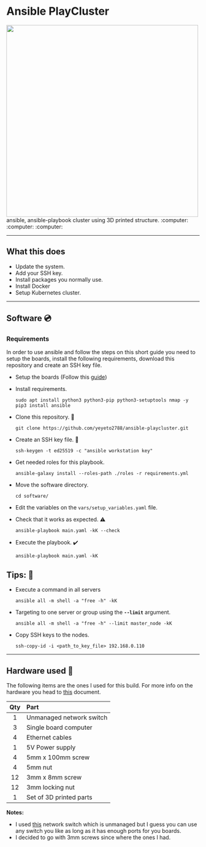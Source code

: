 # Ansible PlayCluster

<!-- Project images -->

<img src="" width="500"/>
<qoute>
ansible, ansible-playbook cluster using 3D printed structure.
</qoute> 
:computer: :computer: :computer:

---

## What this does

- Update the system.
- Add your SSH key.
- Install packages you normally use.
- Install Docker
- Setup Kubernetes cluster.

---

## Software :cd:

### Requirements

In order to use ansible and follow the steps on this short guide you need to setup the boards, install the following requirements, download this repository and create an SSH key file.

- Setup the boards (Follow this [guide](./docs/boards_setup.md))

- Install requirements.

  ```shell
  sudo apt install python3 python3-pip python3-setuptools nmap -y
  pip3 install ansible
  ```

- Clone this repository. :dancers:

  ```shell
  git clone https://github.com/yeyeto2788/ansible-playcluster.git
  ```

- Create an SSH key file. :key:

  ```shell
  ssh-keygen -t ed25519 -c "ansible workstation key"
  ```

- Get needed roles for this playbook.

  ```shell
  ansible-galaxy install --roles-path ./roles -r requirements.yml
  ```

- Move the software directory.

  ```shell
  cd software/
  ```

- Edit the variables on the `vars/setup_variables.yaml` file.

- Check that it works as expected. :warning:

  ```shell
  ansible-playbook main.yaml -kK --check
  ```

- Execute the playbook. :heavy_check_mark:

  ```shell
  ansible-playbook main.yaml -kK
  ```

## Tips: :penguin:

- Execute a command in all servers

  ```shell
  ansible all -m shell -a "free -h" -kK
  ```

- Targeting to one server or group using the **`--limit`** argument.

  ```shell
  ansible all -m shell -a "free -h" --limit master_node -kK
  ```

- Copy SSH keys to the nodes.

  ```shell
  ssh-copy-id -i <path_to_key_file> 192.168.0.110
  ```

---

## Hardware used :hammer:

The following items are the ones I used for this build. For more info on the hardware you head to [this](./docs/hardware.md) document.

| Qty | Part                     |
| :-: | :----------------------- |
|  1  | Unmanaged network switch |
|  3  | Single board computer    |
|  4  | Ethernet cables          |
|  1  | 5V Power supply          |
|  4  | 5mm x 100mm screw        |
|  4  | 5mm nut                  |
| 12  | 3mm x 8mm screw          |
| 12  | 3mm locking nut          |
|  1  | Set of 3D printed parts  |

**Notes:**

- I used [this](https://eu.dlink.com/uk/en/products/go-sw-5e) network switch which is unmanaged but I guess you can use any switch you like as long as it has enough ports for you boards.
- I decided to go with 3mm screws since where the ones I had.
